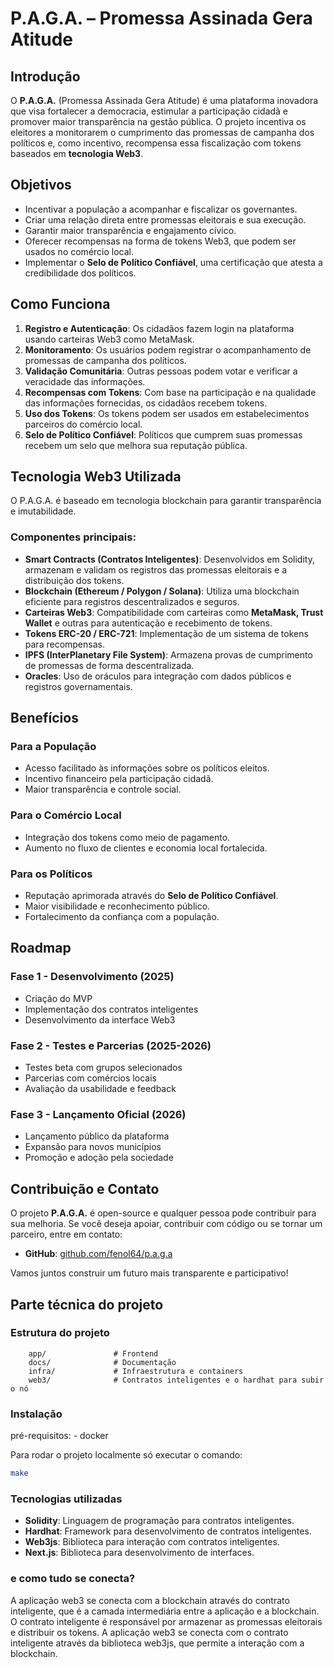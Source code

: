 # P.A.G.A. – Promessa Assinada Gera Atitude

## Introdução

O **P.A.G.A.** (Promessa Assinada Gera Atitude) é uma plataforma inovadora que visa fortalecer a democracia, estimular a participação cidadã e promover maior transparência na gestão pública. O projeto incentiva os eleitores a monitorarem o cumprimento das promessas de campanha dos políticos e, como incentivo, recompensa essa fiscalização com tokens baseados em **tecnologia Web3**.

## Objetivos

- Incentivar a população a acompanhar e fiscalizar os governantes.
- Criar uma relação direta entre promessas eleitorais e sua execução.
- Garantir maior transparência e engajamento cívico.
- Oferecer recompensas na forma de tokens Web3, que podem ser usados no comércio local.
- Implementar o **Selo de Político Confiável**, uma certificação que atesta a credibilidade dos políticos.

## Como Funciona

1. **Registro e Autenticação**: Os cidadãos fazem login na plataforma usando carteiras Web3 como MetaMask.
2. **Monitoramento**: Os usuários podem registrar o acompanhamento de promessas de campanha dos políticos.
3. **Validação Comunitária**: Outras pessoas podem votar e verificar a veracidade das informações.
4. **Recompensas com Tokens**: Com base na participação e na qualidade das informações fornecidas, os cidadãos recebem tokens.
5. **Uso dos Tokens**: Os tokens podem ser usados em estabelecimentos parceiros do comércio local.
6. **Selo de Político Confiável**: Políticos que cumprem suas promessas recebem um selo que melhora sua reputação pública.

## Tecnologia Web3 Utilizada

O P.A.G.A. é baseado em tecnologia blockchain para garantir transparência e imutabilidade.

### Componentes principais:

- **Smart Contracts (Contratos Inteligentes)**: Desenvolvidos em Solidity, armazenam e validam os registros das promessas eleitorais e a distribuição dos tokens.
- **Blockchain (Ethereum / Polygon / Solana)**: Utiliza uma blockchain eficiente para registros descentralizados e seguros.
- **Carteiras Web3**: Compatibilidade com carteiras como **MetaMask, Trust Wallet** e outras para autenticação e recebimento de tokens.
- **Tokens ERC-20 / ERC-721**: Implementação de um sistema de tokens para recompensas.
- **IPFS (InterPlanetary File System)**: Armazena provas de cumprimento de promessas de forma descentralizada.
- **Oracles**: Uso de oráculos para integração com dados públicos e registros governamentais.

## Benefícios

### Para a População
- Acesso facilitado às informações sobre os políticos eleitos.
- Incentivo financeiro pela participação cidadã.
- Maior transparência e controle social.

### Para o Comércio Local
- Integração dos tokens como meio de pagamento.
- Aumento no fluxo de clientes e economia local fortalecida.

### Para os Políticos
- Reputação aprimorada através do **Selo de Político Confiável**.
- Maior visibilidade e reconhecimento público.
- Fortalecimento da confiança com a população.

## Roadmap

### Fase 1 - Desenvolvimento (2025)
- Criação do MVP
- Implementação dos contratos inteligentes
- Desenvolvimento da interface Web3

### Fase 2 - Testes e Parcerias (2025-2026)
- Testes beta com grupos selecionados
- Parcerias com comércios locais
- Avaliação da usabilidade e feedback

### Fase 3 - Lançamento Oficial (2026)
- Lançamento público da plataforma
- Expansão para novos municípios
- Promoção e adoção pela sociedade

## Contribuição e Contato

O projeto **P.A.G.A.** é open-source e qualquer pessoa pode contribuir para sua melhoria.
Se você deseja apoiar, contribuir com código ou se tornar um parceiro, entre em contato:

- **GitHub**: [github.com/fenol64/p.a.g.a](https://github.com/fenol64/p.a.g.a)

Vamos juntos construir um futuro mais transparente e participativo!


## Parte técnica do projeto

### Estrutura do projeto

```
    app/               # Frontend
    docs/              # Documentação
    infra/             # Infraestrutura e containers
    web3/              # Contratos inteligentes e o hardhat para subir o nó
```

### Instalação

pré-requisitos:
    - docker

Para rodar o projeto localmente só executar o comando:

```bash
make
```

### Tecnologias utilizadas

- **Solidity**: Linguagem de programação para contratos inteligentes.
- **Hardhat**: Framework para desenvolvimento de contratos inteligentes.
- **Web3js**: Biblioteca para interação com contratos inteligentes.
- **Next.js**: Biblioteca para desenvolvimento de interfaces.


### e como tudo se conecta?

A aplicação web3 se conecta com a blockchain através do contrato inteligente, que é a camada intermediária entre a aplicação e a blockchain. O contrato inteligente é responsável por armazenar as promessas eleitorais e distribuir os tokens. A aplicação web3 se conecta com o contrato inteligente através da biblioteca web3js, que permite a interação com a blockchain.
